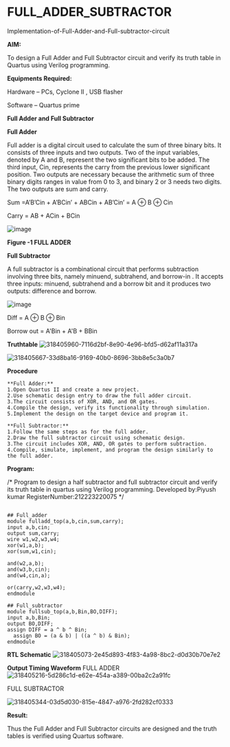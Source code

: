 # FULL_ADDER_SUBTRACTOR

Implementation-of-Full-Adder-and-Full-subtractor-circuit

**AIM:**

To design a Full Adder and Full Subtractor circuit and verify its truth table in Quartus using Verilog programming.

**Equipments Required:**

Hardware – PCs, Cyclone II , USB flasher

Software – Quartus prime

**Full Adder and Full Subtractor**

**Full Adder**

Full adder is a digital circuit used to calculate the sum of three binary bits. It consists of three inputs and two outputs. Two of the input variables, denoted by A and B, represent the two significant bits to be added. The third input, Cin, represents the carry from the previous lower significant position. Two outputs are necessary because the arithmetic sum of three binary digits ranges in value from 0 to 3, and binary 2 or 3 needs two digits. The two outputs are sum and carry.

Sum =A’B’Cin + A’BCin’ + ABCin + AB’Cin’ = A ⊕ B ⊕ Cin 

Carry = AB + ACin + BCin

![image](https://github.com/naavaneetha/FULL_ADDER_SUBTRACTOR/assets/154305477/0f30ba51-5ffb-4198-845f-18e054f675e7)

**Figure -1 FULL ADDER**

**Full Subtractor**

A full subtractor is a combinational circuit that performs subtraction involving three bits, namely minuend, subtrahend, and borrow-in . It accepts three inputs: minuend, subtrahend and a borrow bit and it produces two outputs: difference and borrow.

![image](https://github.com/naavaneetha/FULL_ADDER_SUBTRACTOR/assets/154305477/02b24f51-ab51-4304-9ad6-7b81ffc1ead5)

Diff = A ⊕ B ⊕ Bin 

Borrow out = A'Bin + A'B + BBin

**Truthtable**
![318405960-7116d2bf-8e90-4e96-bfd5-d62af11a317a](https://github.com/H515piyush/FULL_ADDER_SUBTRACTOR/assets/147472999/54e9554a-db39-46cb-815c-84c742936945)

![318405667-33d8ba16-9169-40b0-8696-3bb8e5c3a0b7](https://github.com/H515piyush/FULL_ADDER_SUBTRACTOR/assets/147472999/e5644d90-96cd-43bd-8e3c-2e46ec0ab260)

**Procedure**

```
**Full Adder:**
1.Open Quartus II and create a new project.
2.Use schematic design entry to draw the full adder circuit. 
3.The circuit consists of XOR, AND, and OR gates. 
4.Compile the design, verify its functionality through simulation. 
5.Implement the design on the target device and program it.

**Full Subtractor:** 
1.Follow the same steps as for the full adder. 
2.Draw the full subtractor circuit using schematic design. 
3.The circuit includes XOR, AND, OR gates to perform subtraction. 
4.Compile, simulate, implement, and program the design similarly to the full adder.
```


**Program:**

/* Program to design a half subtractor and full subtractor circuit and verify its truth table in quartus using Verilog programming. 
Developed by:Piyush kumar 
RegisterNumber:212223220075
*/
```

## Full_adder
module fulladd_top(a,b,cin,sum,carry);
input a,b,cin;
output sum,carry;
wire w1,w2,w3,w4;       
xor(w1,a,b);
xor(sum,w1,cin);        

and(w2,a,b);
and(w3,b,cin);
and(w4,cin,a);

or(carry,w2,w3,w4);
endmodule 

## Full_subtractor
module fullsub_top(a,b,Bin,BO,DIFF);
input a,b,Bin;
output BO,DIFF;
assign DIFF = a ^ b ^ Bin;
  assign BO = (a & b) | ((a ^ b) & Bin);
endmodule

```

**RTL Schematic**
![318405073-2e45d893-4f83-4a98-8bc2-d0d30b70e7e2](https://github.com/H515piyush/FULL_ADDER_SUBTRACTOR/assets/147472999/8e962897-cc6b-4cf5-83bb-b022ab4f2950)


**Output Timing Waveform**
FULL ADDER
![318405216-5d286c1d-e62e-454a-a389-00ba2c2a91fc](https://github.com/H515piyush/FULL_ADDER_SUBTRACTOR/assets/147472999/6ab6d91f-747b-4fa8-8090-c8f7d873e15b)

FULL SUBTRACTOR

![318405344-03d5d030-815e-4847-a976-2fd282cf0333](https://github.com/H515piyush/FULL_ADDER_SUBTRACTOR/assets/147472999/01f559ef-0fb7-4463-95e1-547283099f03)



**Result:**

Thus the Full Adder and Full Subtractor circuits are designed and the truth tables is verified using Quartus software.




